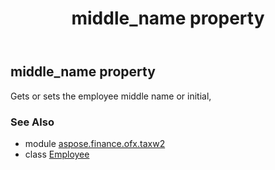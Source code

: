 ﻿---
title: middle_name property
second_title: Aspose.Finance for Python via .NET API References
description: 
type: docs
weight: 100
url: /python-net/aspose.finance.ofx.taxw2/employee/middle_name/
is_root: false
---

## middle_name property


Gets or sets the employee middle name or initial,

### See Also
* module [aspose.finance.ofx.taxw2](../../)
* class [Employee](/finance/python-net/aspose.finance.ofx.taxw2/employee)
